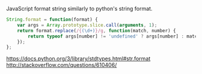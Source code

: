 JavaScript format string similarly to python's string format.
```javascript
String.format = function(format) {
    var args = Array.prototype.slice.call(arguments, 1);
    return format.replace(/{(\d+)}/g, function(match, number) {
        return typeof args[number] != 'undefined' ? args[number] : match;
    });
};
```
https://docs.python.org/3/library/stdtypes.html#str.format
http://stackoverflow.com/questions/610406/